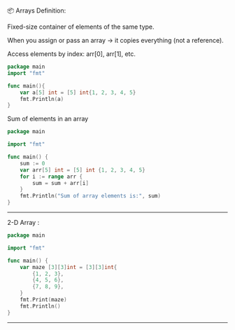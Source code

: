 📦 Arrays
Definition:

Fixed-size container of elements of the same type.

When you assign or pass an array → it copies everything (not a reference).

Access elements by index: arr[0], arr[1], etc.

```go
package main
import "fmt"

func main(){
    var a[5] int = [5] int{1, 2, 3, 4, 5}
    fmt.Println(a) 
}
```

Sum of elements in an array

```go
package main

import "fmt"

func main() {
	sum := 0
	var arr[5] int = [5] int {1, 2, 3, 4, 5}
	for i := range arr {
		sum = sum + arr[i]
	}
	fmt.Println("Sum of array elements is:", sum) 
}
```
---

2-D Array :

```go
package main

import "fmt"

func main() {
	var maze [3][3]int = [3][3]int{
		{1, 2, 3},
		{4, 5, 6},
		{7, 8, 9},
	}
	fmt.Print(maze)	
	fmt.Println()
}
```
---